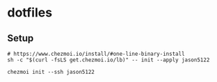 # dotfiles

## Setup

```
# https://www.chezmoi.io/install/#one-line-binary-install
sh -c "$(curl -fsLS get.chezmoi.io/lb)" -- init --apply jason5122
```

```
chezmoi init --ssh jason5122
```
